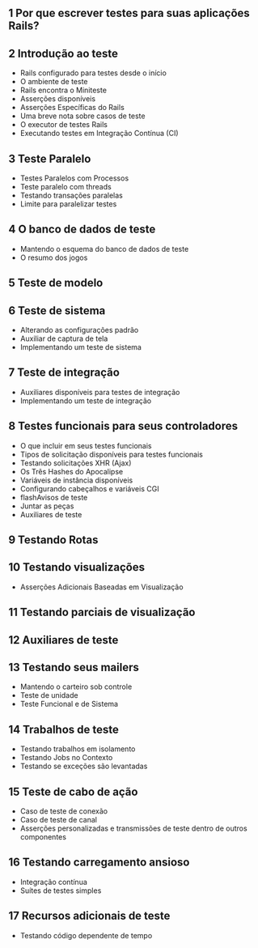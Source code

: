 ## 1 Por que escrever testes para suas aplicações Rails?
## 2 Introdução ao teste
  - Rails configurado para testes desde o início
  - O ambiente de teste
  - Rails encontra o Miniteste
  - Asserções disponíveis
  - Asserções Específicas do Rails
  - Uma breve nota sobre casos de teste
  - O executor de testes Rails
  - Executando testes em Integração Contínua (CI)
## 3 Teste Paralelo
  - Testes Paralelos com Processos
  - Teste paralelo com threads
  - Testando transações paralelas
  - Limite para paralelizar testes
## 4 O banco de dados de teste
  - Mantendo o esquema do banco de dados de teste
  - O resumo dos jogos
## 5 Teste de modelo
## 6 Teste de sistema
  - Alterando as configurações padrão
  - Auxiliar de captura de tela
  - Implementando um teste de sistema
## 7 Teste de integração
  - Auxiliares disponíveis para testes de integração
  - Implementando um teste de integração
## 8 Testes funcionais para seus controladores
  - O que incluir em seus testes funcionais
  - Tipos de solicitação disponíveis para testes funcionais
  - Testando solicitações XHR (Ajax)
  - Os Três Hashes do Apocalipse
  - Variáveis ​​de instância disponíveis
  - Configurando cabeçalhos e variáveis ​​CGI
  - flashAvisos de teste
  - Juntar as peças
  - Auxiliares de teste
## 9 Testando Rotas
## 10 Testando visualizações
  - Asserções Adicionais Baseadas em Visualização
## 11 Testando parciais de visualização
## 12 Auxiliares de teste
## 13 Testando seus mailers
  - Mantendo o carteiro sob controle
  - Teste de unidade
  - Teste Funcional e de Sistema
## 14 Trabalhos de teste
  - Testando trabalhos em isolamento
  - Testando Jobs no Contexto
  - Testando se exceções são levantadas
## 15 Teste de cabo de ação
  - Caso de teste de conexão
  - Caso de teste de canal
  - Asserções personalizadas e transmissões de teste dentro de outros componentes
## 16 Testando carregamento ansioso
  - Integração contínua
  - Suítes de testes simples
## 17 Recursos adicionais de teste
  - Testando código dependente de tempo